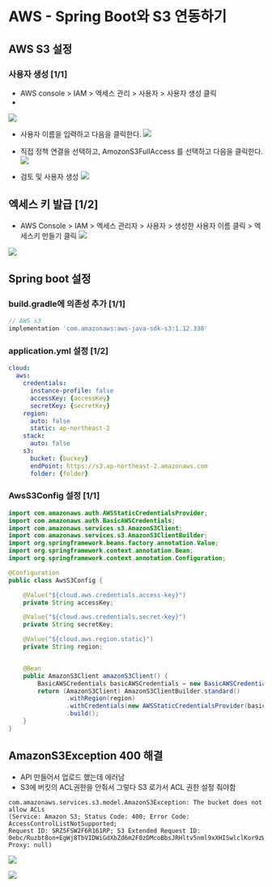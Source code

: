 # AWS - Spring Boot와 S3 연동하기

## AWS S3 설정
### 사용자 생성 [1/1]
- AWS console > IAM > 엑세스 관리 > 사용자 > 사용자 생성 클릭
- 
![](https://github.com/dididiri1/TIL/blob/main/AWS/Springboot/images/01.png?raw=true)

- 사용자 이름을 입력하고 다음을 클릭한다.
![](https://github.com/dididiri1/TIL/blob/main/AWS/Springboot/images/02.png?raw=true)

- 직접 정책 연결을 선택하고, AmozonS3FullAccess 를 선택하고 다음을 클릭한다.
![](https://github.com/dididiri1/TIL/blob/main/AWS/Springboot/images/03.png?raw=true)

- 검토 및 사용자 생성
![](https://github.com/dididiri1/TIL/blob/main/AWS/Springboot/images/04.png?raw=true)

## 엑세스 키 발급 [1/2]
- AWS Console > IAM > 엑세스 관리자 > 사용자 > 생성한 사용자 이름 클릭 > 엑세스키 만들기 클릭
![](https://github.com/dididiri1/TIL/blob/main/AWS/Springboot/images/06_1.png?raw=true)


![](https://github.com/dididiri1/TIL/blob/main/AWS/Springboot/images/06.png?raw=true)

## Spring boot 설정
### build.gradle에 의존성 추가 [1/1]
``` gradle
// AWS s3
implementation 'com.amazonaws:aws-java-sdk-s3:1.12.338'
```

### application.yml 설정 [1/2]
``` yml
cloud:
  aws:
    credentials:
      instance-profile: false
      accessKey: {accessKey}
      secretKey: {secretKey}
    region:
      auto: false
      static: ap-northeast-2
    stack:
      auto: false
    s3:
      bucket: {buckey}
      endPoint: https://s3.ap-northeast-2.amazonaws.com
      folder: {folder}
```

### AwsS3Config 설정 [1/1]
``` java
import com.amazonaws.auth.AWSStaticCredentialsProvider;
import com.amazonaws.auth.BasicAWSCredentials;
import com.amazonaws.services.s3.AmazonS3Client;
import com.amazonaws.services.s3.AmazonS3ClientBuilder;
import org.springframework.beans.factory.annotation.Value;
import org.springframework.context.annotation.Bean;
import org.springframework.context.annotation.Configuration;

@Configuration
public class AwsS3Config {

    @Value("${cloud.aws.credentials.access-key}")
    private String accessKey;

    @Value("${cloud.aws.credentials.secret-key}")
    private String secretKey;

    @Value("${cloud.aws.region.static}")
    private String region;


    @Bean
    public AmazonS3Client amazonS3Client() {
        BasicAWSCredentials basicAWSCredentials = new BasicAWSCredentials(accessKey, secretKey);
        return (AmazonS3Client) AmazonS3ClientBuilder.standard()
                .withRegion(region)
                .withCredentials(new AWSStaticCredentialsProvider(basicAWSCredentials))
                .build();
    }
}
``` 

## AmazonS3Exception 400 해결
- API 만들어서 업로드 했는데 에러남
- S3에 버킷의 ACL권한을 안줘서 그렇다 S3 로가서 ACL 권한 설정 줘야함
``` log
com.amazonaws.services.s3.model.AmazonS3Exception: The bucket does not allow ACLs   
(Service: Amazon S3; Status Code: 400; Error Code: AccessControlListNotSupported;   
Request ID: SRZ5FSW2F6R161RP; S3 Extended Request ID: 0ebc/Ruzbt8on+EgWj8TbVIDWiGdXbZd6m2F0zDMcoBbsJRHltv5nml9xXHISwlclKor9zWuxMDU4tvOoYYJzA==; Proxy: null)
``` 

![](https://github.com/dididiri1/TIL/blob/main/AWS/Springboot/images/08.png?raw=true)

![](https://github.com/dididiri1/TIL/blob/main/AWS/Springboot/images/09.png?raw=true)





